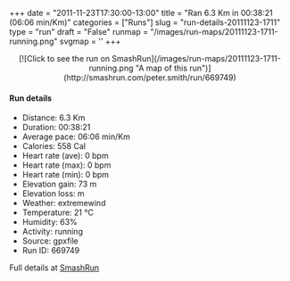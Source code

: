 +++
date = "2011-11-23T17:30:00-13:00"
title = "Ran 6.3 Km in 00:38:21 (06:06 min/Km)"
categories = ["Runs"]
slug = "run-details-20111123-1711"
type = "run"
draft = "False"
runmap = "/images/run-maps/20111123-1711-running.png"
svgmap = '<polyline points="86 39, 88 34, 79 35, 68 40, 64 46, 56 42, 46 30, 35 38, 12 57, 1 61, 1 61, 0 64, 10 84, 11 83, 9 81, 21 75, 29 68, 32 65, 57 45, 57 40, 48 28, 48 27, 59 21, 77 15, 93 18, 95 21, 92 31, 88 39, 85 40, 90 34, 100 37, 97 43, 97 49, 94 51, 90 51, 89 49, 90 43, 94 34, 90 34, 87 40">'
+++



<!--more-->

<center>
[![Click to see the run on SmashRun](/images/run-maps/20111123-1711-running.png "A map of this run")](http://smashrun.com/peter.smith/run/669749)
</center>

#### Run details

* Distance: 6.3 Km
* Duration: 00:38:21
* Average pace: 06:06 min/Km
* Calories: 558 Cal
* Heart rate (ave): 0 bpm
* Heart rate (max): 0 bpm
* Heart rate (min): 0 bpm
* Elevation gain: 73 m
* Elevation loss:  m
* Weather: extremewind
* Temperature: 21 &deg;C
* Humidity: 63%
* Activity: running
* Source: gpxfile
* Run ID: 669749

Full details at [SmashRun](http://smashrun.com/peter.smith/run/669749)